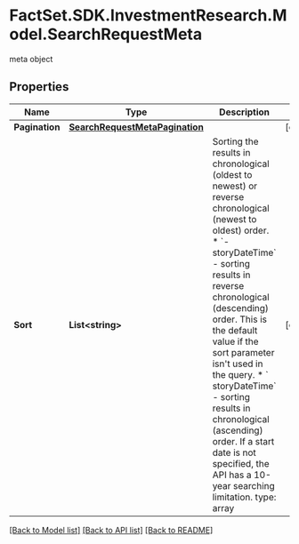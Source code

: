 # FactSet.SDK.InvestmentResearch.Model.SearchRequestMeta
meta object

## Properties

Name | Type | Description | Notes
------------ | ------------- | ------------- | -------------
**Pagination** | [**SearchRequestMetaPagination**](SearchRequestMetaPagination.md) |  | [optional] 
**Sort** | **List&lt;string&gt;** | Sorting the results in chronological (oldest to newest) or reverse chronological (newest to oldest) order.    *  &#x60;-storyDateTime&#x60; - sorting results in reverse chronological (descending) order. This is the default value if     the sort parameter isn&#39;t used in the query.       *  &#x60; storyDateTime&#x60; - sorting results in chronological (ascending) order. If a start date is not specified, the    API has a 10-year searching limitation.        type: array  | [optional] 

[[Back to Model list]](../README.md#documentation-for-models) [[Back to API list]](../README.md#documentation-for-api-endpoints) [[Back to README]](../README.md)

